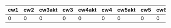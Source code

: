 | cw1 | cw2 | cw3akt | cw3 | cw4akt | cw4 | cw5akt | cw5 | cw6 | cw7akt | cw7 |
|-----|-----|--------|-----|--------|-----|--------|-----|-----|--------|-----|
|   0 |   0 |      0 |   0 |      0 |   0 |      0 |   0 |   0 |      0 | ?   |
